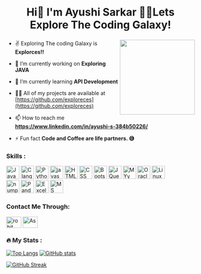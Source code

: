  <h1 align="center">Hi👋 I'm Ayushi Sarkar 🧑‍💻Lets Explore The Coding Galaxy!</h1>
 
 <p align="left"></p>
 
 ###

<img align="right" height="200" src="https://i.pinimg.com/564x/c8/8b/03/c88b036ee8dea33951dc7e5d2a1020d2.jpg"  />
 
- ✌️ Exploring The coding Galaxy is **Explorces!!**

- 🔭 I’m currently working on **Exploring JAVA**

- 🌱 I’m currently learning **API Development**

- 👨‍💻 All of my projects are available at [https://github.com/exploreces](https://github.com/exploreces)

- 📫 How to reach me **https://www.linkedin.com/in/ayushi-s-384b50226/**

- ⚡ Fun fact **Code and Coffee are life partners. 😅**
  
###
<h3> Skills :</h2>
<div align="left">
  <img src="https://img.shields.io/badge/Java-ED8B00?style=for-the-badge&logo=openjdk&logoColor=white" height="35" alt="Java"/>
  <img src="https://img.shields.io/badge/C-00599C?style=for-the-badge&logo=c&logoColor=white" height="35" alt=" C language"/>
  <img src="https://img.shields.io/badge/Python-14354C?style=for-the-badge&logo=python&logoColor=white" height="35" alt="Python logo"  />
  <img src ="https://img.shields.io/badge/JavaScript-F7DF1E?style=for-the-badge&logo=javascript&logoColor=black" height="35" alt="javascript logo"/>
  <img src="https://img.shields.io/badge/HTML5-E34F26?style=for-the-badge&logo=html5&logoColor=white" height="35" alt="HTML logo"  />
  <img src="https://img.shields.io/badge/CSS3-1572B6?style=for-the-badge&logo=css3&logoColor=white" height="35" alt="CSS logo"  />
  <img src="https://img.shields.io/badge/Bootstrap-563D7C?style=for-the-badge&logo=bootstrap&logoColor=white" height="35" alt="Bootstrap"/>
  <img src="https://img.shields.io/badge/jQuery-0769AD?style=for-the-badge&logo=jquery&logoColor=white" height="35" alt="JQuery"/>
  <img src="https://img.shields.io/badge/MySQL-00000F?style=for-the-badge&logo=mysql&logoColor=white" height="35" alt="MYy SQL"/>
  <img src="https://img.shields.io/badge/Oracle-F80000?style=for-the-badge&logo=Oracle&logoColor=white" height="35" alt ="Oracle"/>
  <img src="https://img.shields.io/badge/Linux-FCC624?style=for-the-badge&logo=linux&logoColor=black" height="35" alt="Linux"/>
 <br>
  <img src="https://img.shields.io/badge/NumPy-563D7C?style=for-the-badge&logo=numpy&logoColor=white" height="35" alt="numpy logo" />
  <img src="https://img.shields.io/badge/Pandas-14354C?style=for-the-badge&logo=pandas&logoColor=white" height="35" alt="Pandas logo" />
  <img src="https://img.shields.io/badge/Microsoft_Excel-217346?style=for-the-badge&logo=microsoft-excel&logoColor=white" height="35" alt="Excel"/>
  <img src="https://img.shields.io/badge/Microsoft_Word-2B579A?style=for-the-badge&logo=microsoft-word&logoColor=white" height="35" alt="MS Word"/>
  
</div>

###

<h3 align="left"> Contact Me Through:</h3>
<p align="left">
  <a href=https://www.linkedin.com/in/ayushi-s-384b50226/" target="blank"><img align="center" src="https://raw.githubusercontent.com/rahuldkjain/github-profile-readme-generator/master/src/images/icons/Social/linked-in-alt.svg" alt="rohit raj" height="30" width="40" /></a> 
<a href="https://leetcode.com/exploreces/" target="blank"><img align="center" src="https://raw.githubusercontent.com/rahuldkjain/github-profile-readme-generator/master/src/images/icons/Social/leet-code.svg" alt="As" height="30" width="40" /></a>
 </p>

###
<h3 align="left">🔥   My Stats :</h3>

[![Top Langs](https://github-readme-stats.vercel.app/api/top-langs/?username=exploreces&layout=compact&langs_count=8)](https://github.com/exploreces)
[![GitHub stats](https://github-readme-stats.vercel.app/api?username=exploreces&show_icons=true)](https://github.com/exploreces)

[![GitHub Streak](https://github-readme-streak-stats.herokuapp.com/?user=exploreces)](https://github.com/exploreces)




###

</body>
</html>
